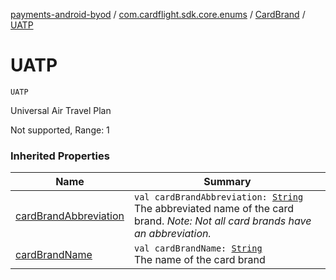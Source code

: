 [payments-android-byod](../../index.md) / [com.cardflight.sdk.core.enums](../index.md) / [CardBrand](index.md) / [UATP](./-u-a-t-p.md)

# UATP

`UATP`

Universal Air Travel Plan

Not supported, Range: 1

### Inherited Properties

| Name | Summary |
|---|---|
| [cardBrandAbbreviation](card-brand-abbreviation.md) | `val cardBrandAbbreviation: `[`String`](https://kotlinlang.org/api/latest/jvm/stdlib/kotlin/-string/index.html)<br>The abbreviated name of the card brand. *Note: Not all card brands have an abbreviation.* |
| [cardBrandName](card-brand-name.md) | `val cardBrandName: `[`String`](https://kotlinlang.org/api/latest/jvm/stdlib/kotlin/-string/index.html)<br>The name of the card brand |
